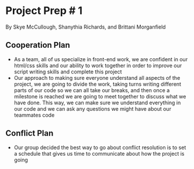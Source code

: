 # Project Prep # 1
 By Skye McCullough, Shanythia Richards, and Brittani Morganfield 

## Cooperation Plan

* As a team, all of us specialize in front-end work, we are confident in our html/css skills and our ability to work together in order to improve our script writing skills and complete this project
* Our approach to making sure everyone understand all aspects of the project, we are going to divide the work, taking turns writing different parts of our code so we can all take our breaks, and then once a milestone is reached we are going to meet together to discuss what we have done. This way, we can make sure we understand everything in our code and we can ask any questions we might have about our teammates code

## Conflict Plan

* Our group decided the best way to go about conflict resolution is to set a schedule that gives us time to communicate about how the project is going
